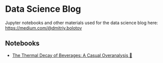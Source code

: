 # Data Science Blog

Jupyter notebooks and other materials used for the data science blog here: https://medium.com/@dmitriy.bolotov

## Notebooks
- [The Thermal Decay of Beverages: A Casual Overanalysis 🍵](notebooks/thermal_decay_of_beverages/thermal_decay_of_beverages.ipynb)
